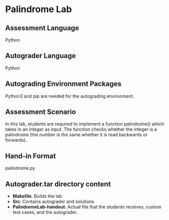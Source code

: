 <h1>Palindrome Lab</h1>

<h2>Assessment Language</h2>
Python

<h2>Autograder Language</h2>
Python

<h2>Autograding Environment Packages</h2>
Python3 and pip are needed for the autograding environment.

<h2>Assessment Scenario</h2>
In this lab, students are required to implement a function palindrome() 
which takes in an integer as input.
The function checks whether the integer is a palindrome
(the number is the same whether it is read backwards or forwards).

<h2>Hand-in Format</h2>
palindrome.py

<h2>Autograder.tar directory content</h2>

- **Makefile**: Builds the lab
- **Src**: Contains autograder and solutions
- **PalindromeLab-handout**: Actual file that the students receives, custom test cases, and the autograder.
